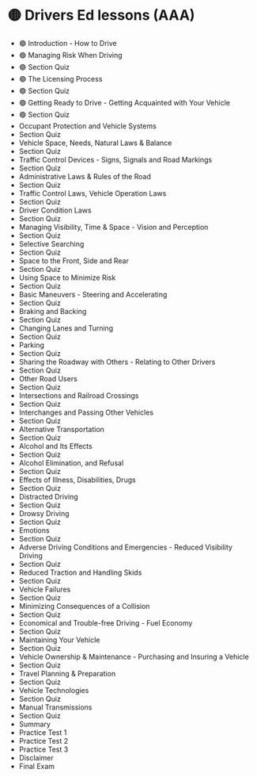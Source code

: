 # 🟡 Drivers Ed lessons (AAA)

* 🟢 Introduction - How to Drive
* 🟢 Managing Risk When Driving
* 🟢 Section Quiz
* 🟢 The Licensing Process
* 🟢 Section Quiz
* 🟢 Getting Ready to Drive - Getting Acquainted with Your Vehicle
* 🟢 Section Quiz
* Occupant Protection and Vehicle Systems
* Section Quiz
* Vehicle Space, Needs, Natural Laws & Balance
* Section Quiz
* Traffic Control Devices - Signs, Signals and Road Markings
* Section Quiz
* Administrative Laws & Rules of the Road
* Section Quiz
* Traffic Control Laws, Vehicle Operation Laws
* Section Quiz
* Driver Condition Laws
* Section Quiz
* Managing Visibility, Time & Space - Vision and Perception
* Section Quiz
* Selective Searching
* Section Quiz
* Space to the Front, Side and Rear
* Section Quiz
* Using Space to Minimize Risk
* Section Quiz
* Basic Maneuvers - Steering and Accelerating
* Section Quiz
* Braking and Backing
* Section Quiz
* Changing Lanes and Turning
* Section Quiz
* Parking
* Section Quiz
* Sharing the Roadway with Others - Relating to Other Drivers
* Section Quiz
* Other Road Users
* Section Quiz
* Intersections and Railroad Crossings
* Section Quiz
* Interchanges and Passing Other Vehicles
* Section Quiz
* Alternative Transportation
* Section Quiz
* Alcohol and Its Effects
* Section Quiz
* Alcohol Elimination, and Refusal
* Section Quiz
* Effects of Illness, Disabilities, Drugs
* Section Quiz
* Distracted Driving
* Section Quiz
* Drowsy Driving
* Section Quiz
* Emotions
* Section Quiz
* Adverse Driving Conditions and Emergencies - Reduced Visibility Driving
* Section Quiz
* Reduced Traction and Handling Skids
* Section Quiz
* Vehicle Failures
* Section Quiz
* Minimizing Consequences of a Collision
* Section Quiz
* Economical and Trouble-free Driving - Fuel Economy
* Section Quiz
* Maintaining Your Vehicle
* Section Quiz
* Vehicle Ownership & Maintenance - Purchasing and Insuring a Vehicle
* Section Quiz
* Travel Planning & Preparation
* Section Quiz
* Vehicle Technologies
* Section Quiz
* Manual Transmissions
* Section Quiz
* Summary
* Practice Test 1
* Practice Test 2
* Practice Test 3
* Disclaimer
* Final Exam
